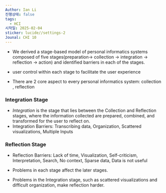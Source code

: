 ```yaml
---
Author: Ian Li
진행상태: false
tags:
  - HCI
시작일: 2025-02-04
sticker: lucide//settings-2
Jounal: CHI 10
---
```

- We derived a stage-based model of personal informatics systems composed of five stages(preparation→  collection →  integration →  reflection →  action) and identified barriers in each of the stages.
- user control within each stage to facilitate the user experience

- There are 2 core aspect to every personal informatics system: collection , reflection
### Integration Stage
- _Integration_ is the stage that lies between the Collection and Reflection stages, where the information collected are prepared, combined, and transformed for the user to reflect on.
- Integration Barriers: Transcribing data, Organization, Scattered visualizations, Multiple Inputs
### Reflection Stage
- Reflection Barriers: Lack of time, Visualization, Self-criticism, Interpretation, Search, No context, Sparse data, Data is not useful

- Problems in each stage affect the later stages.
- Problems in the Integration stage, such as scattered visualizations and difficult organization, make reflection harder.